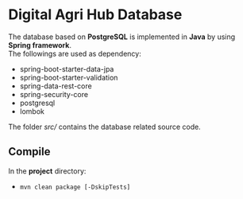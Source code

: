 # Digital Agri Hub Database
The database based on **PostgreSQL** is implemented in **Java** by using **Spring framework**.  
The followings are used as dependency:
- spring-boot-starter-data-jpa
- spring-boot-starter-validation
- spring-data-rest-core
- spring-security-core
- postgresql
- lombok

The folder _src/_ contains the database related source code.

## Compile

In the **project** directory:
- `mvn clean package [-DskipTests]`

